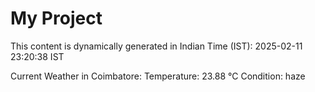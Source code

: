 # My Project

This content is dynamically generated in Indian Time (IST): 2025-02-11 23:20:38 IST


Current Weather in Coimbatore:
Temperature: 23.88 °C
Condition: haze
